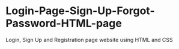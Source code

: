 # Login-Page-Sign-Up-Forgot-Password-HTML-page
Login, Sign Up and Registration page website using HTML and CSS
